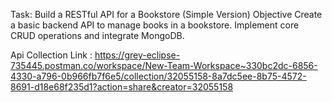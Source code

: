Task: Build a RESTful API for a Bookstore (Simple Version)
Objective
Create a basic backend API to manage books in a bookstore. Implement core CRUD operations and integrate MongoDB.

Api Collection Link : https://grey-eclipse-735445.postman.co/workspace/New-Team-Workspace~330bc2dc-6856-4330-a796-0b966fb7f6e5/collection/32055158-8a7dc5ee-8b75-4572-8691-d18e68f235d1?action=share&creator=32055158
